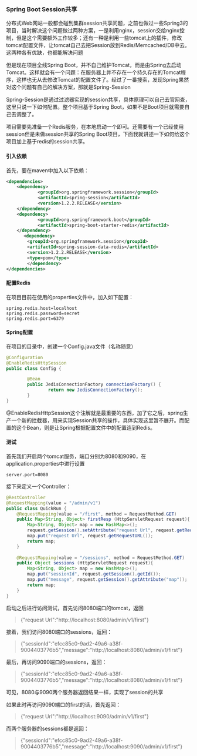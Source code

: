 ### Spring Boot Session共享 ###
分布式Web网站一般都会碰到集群session共享问题，之前也做过一些Spring3的项目，当时解决这个问题做过两种方案，一是利用nginx，session交给nginx控制，但是这个需要额外工作较多；还有一种是利用一些tomcat上的插件，修改tomcat配置文件，让tomcat自己去把Session放到Redis/Memcached/DB中去。这两种各有优缺，也都能解决问题

但是现在项目全线Spring Boot，并不自己维护Tomcat，而是由Spring去启动Tomcat。这样就会有一个问题：在服务器上并不存在一个持久存在的Tomcat程序，这样也无从去修改Tomcat的配置文件了。经过了一番搜索，发现Spring果然对这个问题有自己的解决方案，那就是Spring-Session

Spring-Session是通过过滤器实现的session共享，具体原理可以自己去官网查，这里只说一下如何配置。整个项目基于Spring Boot，如果不是Boot项目就需要自己去调整了。

项目需要先准备一个Redis服务，在本地启动一个即可。还需要有一个已经使用session但是未做session共享的Spring Boot项目，下面我就讲述一下如何给这个项目加上基于redis的session共享。

#### 引入依赖 ####
首先，要在maven中加入以下依赖：

```xml
<dependencies>
    <dependency>
            <groupId>org.springframework.session</groupId>
            <artifactId>spring-session</artifactId>
            <version>1.2.2.RELEASE</version>
    </dependency>
    <dependency>
            <groupId>org.springframework.boot</groupId>
            <artifactId>spring-boot-starter-redis</artifactId>
    </dependency>
　　　　<dependency>
        <groupId>org.springframework.session</groupId>
        <artifactId>spring-session-data-redis</artifactId>
        <version>1.2.2.RELEASE</version>
        <type>pom</type>
        </dependency>
</dependencies>
```

#### 配置Redis ####
在项目目前在使用的properties文件中，加入如下配置：
	
	spring.redis.host=localhost
	spring.redis.password=secret
	spring.redis.port=6379

#### Spring配置 ####
在项目的目录中，创建一个Config.java文件（名称随意）

```Java
@Configuration
@EnableRedisHttpSession 
public class Config {

        @Bean
        public JedisConnectionFactory connectionFactory() {
                return new JedisConnectionFactory(); 
        }
}
```

@EnableRedisHttpSession这个注解就是最重要的东西，加了它之后，spring生产一个新的拦截器，用来实现Session共享的操作，具体实现这里暂不展开。而配置的这个Bean，则是让Spring根据配置文件中的配置连到Redis。

#### 测试 ####
首先我们开启两个tomcat服务，端口分别为8080和9090，在application.properties中进行设置

	server.port=8080

接下来定义一个Controller：

```Java
@RestController  
@RequestMapping(value = "/admin/v1")  
public class QuickRun {  
    @RequestMapping(value = "/first", method = RequestMethod.GET)  
    public Map<String, Object> firstResp (HttpServletRequest request){  
        Map<String, Object> map = new HashMap<>();  
        request.getSession().setAttribute("request Url", request.getRequestURL());  
        map.put("request Url", request.getRequestURL());  
        return map;  
    }  
  
    @RequestMapping(value = "/sessions", method = RequestMethod.GET)  
    public Object sessions (HttpServletRequest request){  
        Map<String, Object> map = new HashMap<>();  
        map.put("sessionId", request.getSession().getId());  
        map.put("message", request.getSession().getAttribute("map"));  
        return map;  
    }  
} 
```

启动之后进行访问测试，首先访问8080端口的tomcat，返回

> {"request Url":"http://localhost:8080/admin/v1/first"}  

接着，我们访问8080端口的sessions，返回：

> {"sessionId":"efcc85c0-9ad2-49a6-a38f-9004403776b5","message":"http://localhost:8080/admin/v1/first"}  

最后，再访问9090端口的sessions，返回：

> {"sessionId":"efcc85c0-9ad2-49a6-a38f-9004403776b5","message":"http://localhost:8080/admin/v1/first"}  

可见，8080与9090两个服务器返回结果一样，实现了session的共享

如果此时再访问9090端口的first的话，首先返回：

> {"request Url":"http://localhost:9090/admin/v1/first"}

而两个服务器的sessions都是返回：

> {"sessionId":"efcc85c0-9ad2-49a6-a38f-9004403776b5","message":"http://localhost:9090/admin/v1/first"}

     